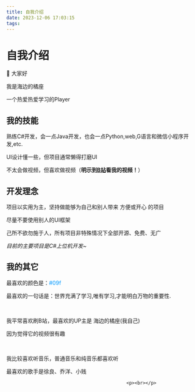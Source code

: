 ```yaml
---
title: 自我介绍
date: 2023-12-06 17:03:15
tags:
---
```

<h1>自我介绍</h1>
												<p>👋 大家好</p>
												<p>我是海边的橘座</p>
												<p>一个热爱热爱学习的Player</p>
												<h2>我的技能</h2>
												<p>熟练C#开发，会一点Java开发，也会一点Python,web,G语言和微信小程序开发,etc.</p>
												<p>UI设计懂一些，但项目通常懒得打磨UI</p>
												<p>不太会做视频，但喜欢做视频（<b>明示到<a href="#" target="_blank">B站</a>看我的视频！</b>）</p>
												<h2>开发理念</h2>
												<p>项目以实用为主，坚持做能够为自己和别人带来 方便或开心 的项目</p>
												<p>尽量不要使用别人的UI框架</p>
												<p>己所不欲勿施于人，所有项目非特殊情况下全部开源、免费、无广</p>
												<p><i>目前的主要项目是C#上位机开发~</i></p>
												<h2>我的其它</h2>
												<p>最喜欢的颜色是：<span style="color: #09f;">#09f</span></p>
												<p>最喜欢的一句话是：世界充满了学习,唯有学习,才能明白万物的重要性.</p>
												<p><br></p>
												<p>我平常喜欢刷B站，最喜欢的UP主是 海边的橘座(我自己)</p>
												<p>因为觉得它的视频很有趣</p>
												<p><br></p>
												<p>我比较喜欢听音乐，普通音乐和纯音乐都喜欢听</p>
												<p>最喜欢的歌手是徐良、乔洋、小贱</p>

												<p><br></p>
